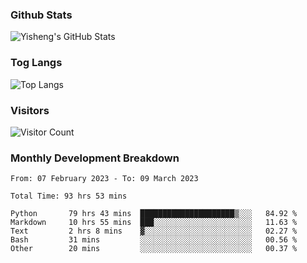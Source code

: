 ### Github Stats
![Yisheng's GitHub Stats](https://github-readme-stats-9qabuvhk1-gongyisheng.vercel.app/api?username=gongyisheng&count_private=true&show_icons=true)
### Tog Langs
![Top Langs](https://github-readme-stats-9qabuvhk1-gongyisheng.vercel.app/api/top-langs/?username=gongyisheng&layout=compact)
### Visitors
![Visitor Count](https://profile-counter.glitch.me/gongyisheng/count.svg)
### Monthly Development Breakdown
<!--START_SECTION:waka-->

```text
From: 07 February 2023 - To: 09 March 2023

Total Time: 93 hrs 53 mins

Python       79 hrs 43 mins  █████████████████████▒░░░   84.92 %
Markdown     10 hrs 55 mins  ███░░░░░░░░░░░░░░░░░░░░░░   11.63 %
Text         2 hrs 8 mins    ▓░░░░░░░░░░░░░░░░░░░░░░░░   02.27 %
Bash         31 mins         ░░░░░░░░░░░░░░░░░░░░░░░░░   00.56 %
Other        20 mins         ░░░░░░░░░░░░░░░░░░░░░░░░░   00.37 %
```

<!--END_SECTION:waka-->
